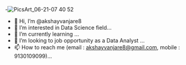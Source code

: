 -![PicsArt_06-21-07 40 52](https://user-images.githubusercontent.com/72245329/129062311-c8b6defd-cc3b-480c-80cc-ef58c2b19383.jpg)

-  👋 Hi, I’m @akshayvanjare8
- 👀 I’m interested in Data Science field...
- 🌱 I’m currently learning ...
- 💞️ I’m looking to job opportunity as a Data Analyst ...
- 📫 How to reach me (email : akshayvanjare8@gmail.com, mobile : 9130109099)...

<!---
akshayvanjare8/akshayvanjare8 is a ✨ special ✨ repository because its `README.md` (this file) appears on your GitHub profile.
You can click the Preview link to take a look at your changes.
--->
